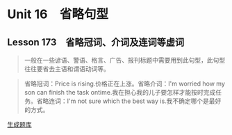 ﻿ # Unit 16　省略句型
 ## Lesson 173　省略冠词、介词及连词等虚词
 
> 一般在一些谚语、警语、格言、广告、报刊标题中需要用到此句型，此句型往往要省去主语和谓语动词等。

> 省略冠词：Price is rising.价格正在上涨。省略介词：I'm worried how my son can finish the task ontime.我在担心我的儿子要怎样才能按时完成任务。省略连词：I'm not sure which the best way is.我不确定哪个是最好的方式。


 [生成题库](./question/f173.json)